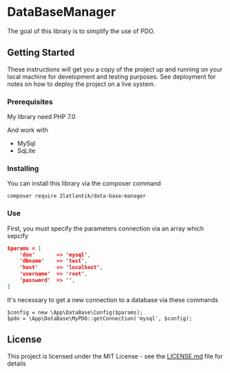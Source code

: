 # DataBaseManager

The goal of this library is to simplify the use of PDO. 

## Getting Started

These instructions will get you a copy of the project up and running on your local machine for development and testing purposes. See deployment for notes on how to deploy the project on a live system.

### Prerequisites

My library need 
PHP 7.0

And work with 
- MySql
- SqLite

### Installing

You can install this library via the composer command

```
composer require 2latlantik/data-base-manager
```

### Use

First, you must specify the parameters connection via an array which sepcify
``` json   
$params = [
    'dsn'       => 'mysql',   
    'dbname'    => 'test',
    'host'      => 'localhost',
    'username'  => 'root',
    'password'  => '',
]
```


It's necessary to get a new connection to a database via these commands

````
$config = new \App\DataBase\Config($params);
$pdo = \App\DataBase\MyPDO::getConnection('mysql', $config);
````
## License

This project is licensed under the MIT License - see the [LICENSE.md](LICENSE.md) file for details
